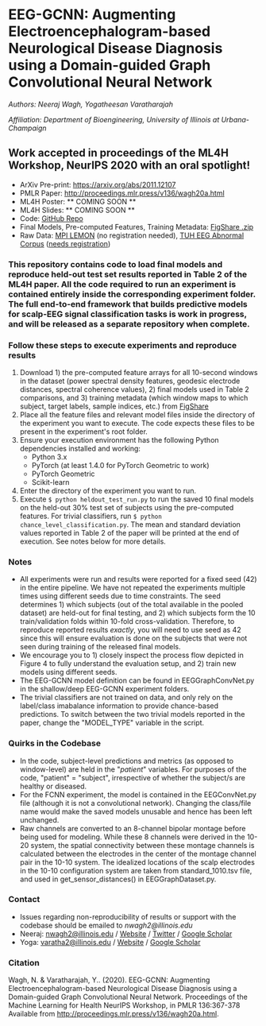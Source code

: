 # EEG-GCNN: Augmenting Electroencephalogram-based Neurological Disease Diagnosis using a Domain-guided Graph Convolutional Neural Network

_*Authors*: Neeraj Wagh, Yogatheesan Varatharajah_

_*Affiliation*: Department of Bioengineering, University of Illinois at Urbana-Champaign_

## Work accepted in proceedings of the ML4H Workshop, NeurIPS 2020 with an oral spotlight!

- ArXiv Pre-print: <https://arxiv.org/abs/2011.12107>
- PMLR Paper: <http://proceedings.mlr.press/v136/wagh20a.html>
- ML4H Poster: ** COMING SOON **
- ML4H Slides: ** COMING SOON **
- Code: [GitHub Repo](https://github.com/neerajwagh/eeg-gcnn)
- Final Models, Pre-computed Features, Training Metadata: [FigShare .zip](https://figshare.com/articles/software/EEG-GCNN_Supporting_Resources_for_Reproducibility/13251452)
- Raw Data: [MPI LEMON](http://fcon_1000.projects.nitrc.org/indi/retro/MPI_LEMON.html) (no registration needed), [TUH EEG Abnormal Corpus](https://www.isip.piconepress.com/projects/tuh_eeg/downloads/tuh_eeg_abnormal/) ([needs registration](https://www.isip.piconepress.com/projects/tuh_eeg/html/request_access.php))

### This repository contains code to load final models and reproduce held-out test set results reported in Table 2 of the ML4H paper. All the code required to run an experiment is contained entirely inside the corresponding experiment folder. The full end-to-end framework that builds predictive models for scalp-EEG signal classification tasks is work in progress, and will be released as a separate repository when complete.

### Follow these steps to execute experiments and reproduce results

1. Download 1) the pre-computed feature arrays for all 10-second windows in the dataset (power spectral density features, geodesic electrode distances, spectral coherence values), 2) final models used in Table 2 comparisons, and 3) training metadata (which window maps to which subject, target labels, sample indices, etc.) from [FigShare](https://figshare.com/articles/software/EEG-GCNN_Supporting_Resources_for_Reproducibility/13251452)
2. Place all the feature files and relevant model files inside the directory of the experiment you want to execute. The code expects these files to be present in the experiment's root folder.
3. Ensure your execution environment has the following Python dependencies installed and working:
    - Python 3.x
    - PyTorch (at least 1.4.0 for PyTorch Geometric to work)
    - PyTorch Geometric
    - Scikit-learn
4. Enter the directory of the experiment you want to run.
5. Execute `$ python heldout_test_run.py` to run the saved 10 final models on the held-out 30% test set of subjects using the pre-computed features. For trivial classifiers, run `$ python chance_level_classification.py`. The mean and standard deviation values reported in Table 2 of the paper will be printed at the end of execution. See notes below for more details.

### Notes

- All experiments were run and results were reported for a fixed seed (42) in the entire pipeline. We have not repeated the experiments multiple times using different seeds due to time constraints. The seed determines 1) which subjects (out of the total available in the pooled dataset) are held-out for final testing, and 2) which subjects form the 10 train/validation folds within 10-fold cross-validation. Therefore, to reproduce reported results _exactly_, you will need to use seed as 42 since this will ensure evaluation is done on the subjects that were not seen during training of the released final models.
- We encourage you to 1) closely inspect the process flow depicted in Figure 4 to fully understand the evaluation setup, and 2) train new models using different seeds.
- The EEG-GCNN model definition can be found in EEGGraphConvNet.py in the shallow/deep EEG-GCNN experiment folders.
- The trivial classifiers are not trained on data, and only rely on the label/class imabalance information to provide chance-based predictions. To switch between the two trivial models reported in the paper, change the "MODEL_TYPE" variable in the script.

### Quirks in the Codebase

- In the code, subject-level predictions and metrics (as opposed to window-level) are held in the "_patient_" variables. For purposes of the code, "patient" = "subject", irrespective of whether the subject/s are healthy or diseased.
- For the FCNN experiment, the model is contained in the EEGConvNet.py file (although it is not a convolutional network). Changing the class/file name would make the saved models unusable and hence has been left unchanged.
- Raw channels are converted to an 8-channel bipolar montage before being used for modeling. While these 8 channels were derived in the 10-20 system, the spatial connectivity between these montage channels is calculated between the electrodes in the center of the montage channel pair in the 10-10 system. The idealized locations of the scalp electrodes in the 10-10 configuration system are taken from standard_1010.tsv file, and used in get_sensor_distances() in EEGGraphDataset.py.

### Contact

- Issues regarding non-reproducibility of results or support with the codebase should be emailed to _nwagh2@illinois.edu_
- Neeraj: nwagh2@illinois.edu / [Website](http://neerajwagh.com/) / [Twitter](https://twitter.com/neeraj_wagh) / [Google Scholar](https://scholar.google.com/citations?hl=en&user=lCy5VsUAAAAJ)
- Yoga: varatha2@illinois.edu / [Website](https://sites.google.com/view/yoga-personal/home) / [Google Scholar](https://scholar.google.com/citations?user=XwL4dBgAAAAJ&hl=en)

### Citation

Wagh, N. & Varatharajah, Y.. (2020). EEG-GCNN: Augmenting Electroencephalogram-based Neurological Disease Diagnosis using a Domain-guided Graph Convolutional Neural Network. Proceedings of the Machine Learning for Health NeurIPS Workshop, in PMLR 136:367-378 Available from http://proceedings.mlr.press/v136/wagh20a.html.
